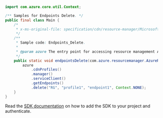 ```java
import com.azure.core.util.Context;

/** Samples for Endpoints Delete. */
public final class Main {
    /*
     * x-ms-original-file: specification/cdn/resource-manager/Microsoft.Cdn/stable/2021-06-01/examples/Endpoints_Delete.json
     */
    /**
     * Sample code: Endpoints_Delete.
     *
     * @param azure The entry point for accessing resource management APIs in Azure.
     */
    public static void endpointsDelete(com.azure.resourcemanager.AzureResourceManager azure) {
        azure
            .cdnProfiles()
            .manager()
            .serviceClient()
            .getEndpoints()
            .delete("RG", "profile1", "endpoint1", Context.NONE);
    }
}
```

Read the [SDK documentation](https://github.com/Azure/azure-sdk-for-java/blob/azure-resourcemanager_2.15.0/sdk/resourcemanager/azure-resourcemanager/README.md) on how to add the SDK to your project and authenticate.
